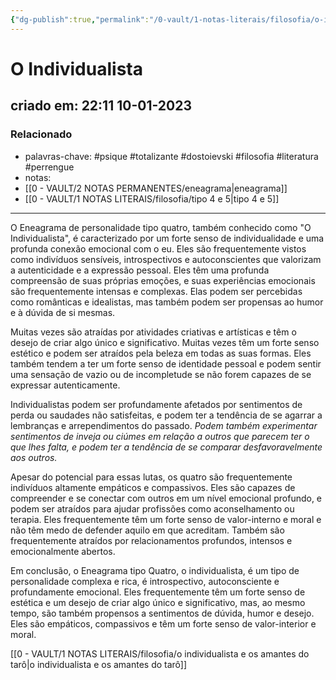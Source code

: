```yaml
---
{"dg-publish":true,"permalink":"/0-vault/1-notas-literais/filosofia/o-individualista/","tags":["psique","totalizante","dostoievski","filosofia","literatura","perrengue"],"dgHomeLink":true,"dgShowLocalGraph":true,"dgShowFileTree":true,"dgEnableSearch":true}
---
```


# O Individualista
## criado em: 22:11 10-01-2023

### Relacionado
- palavras-chave: #psique #totalizante #dostoievski #filosofia #literatura #perrengue 
- notas: 
- [[0 - VAULT/2 NOTAS PERMANENTES/eneagrama\|eneagrama]]
- [[0 - VAULT/1 NOTAS LITERAIS/filosofia/tipo 4 e 5\|tipo 4 e 5]]
---
O Eneagrama de personalidade tipo quatro, também conhecido como "O Individualista", é caracterizado por um forte senso de individualidade e uma profunda conexão emocional com o eu. Eles são frequentemente vistos como indivíduos sensíveis, introspectivos e autoconscientes que valorizam a autenticidade e a expressão pessoal. Eles têm uma profunda compreensão de suas próprias emoções, e suas experiências emocionais são frequentemente intensas e complexas. Elas podem ser percebidas como românticas e idealistas, mas também podem ser propensas ao humor e à dúvida de si mesmas.

Muitas vezes são atraídas por atividades criativas e artísticas e têm o desejo de criar algo único e significativo. Muitas vezes têm um forte senso estético e podem ser atraídos pela beleza em todas as suas formas. Eles também tendem a ter um forte senso de identidade pessoal e podem sentir uma sensação de vazio ou de incompletude se não forem capazes de se expressar autenticamente.

Individualistas podem ser profundamente afetados por sentimentos de perda ou saudades não satisfeitas, e podem ter a tendência de se agarrar a lembranças e arrependimentos do passado. *Podem também experimentar sentimentos de inveja ou ciúmes em relação a outros que parecem ter o que lhes falta, e podem ter a tendência de se comparar desfavoravelmente aos outros.*

Apesar do potencial para essas lutas, os quatro são frequentemente indivíduos altamente empáticos e compassivos. Eles são capazes de compreender e se conectar com outros em um nível emocional profundo, e podem ser atraídos para ajudar profissões como aconselhamento ou terapia. Eles frequentemente têm um forte senso de valor-interno e moral e não têm medo de defender aquilo em que acreditam. Também são frequentemente atraídos por relacionamentos profundos, intensos e emocionalmente abertos.

Em conclusão, o Eneagrama tipo Quatro, o individualista, é um tipo de personalidade complexa e rica, é introspectivo, autoconsciente e profundamente emocional. Eles frequentemente têm um forte senso de estética e um desejo de criar algo único e significativo, mas, ao mesmo tempo, são também propensos a sentimentos de dúvida, humor e desejo. Eles são empáticos, compassivos e têm um forte senso de valor-interior e moral.

[[0 - VAULT/1 NOTAS LITERAIS/filosofia/o individualista e os amantes do tarô\|o individualista e os amantes do tarô]]